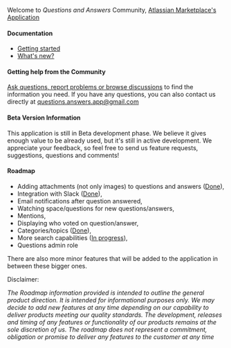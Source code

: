 Welcome to _Questions and Answers_ Community, [Atlassian Marketplace's Application](https://marketplace.atlassian.com/1221163)

#### Documentation
* [Getting started](https://github.com/questions-answers/community/wiki/Documentation)
* [What's new?](https://github.com/questions-answers/community/wiki/What's-new)

#### Getting help from the Community
[Ask questions, report problems or browse discussions](https://github.com/questions-answers/community/issues) to find the information you need. If you have any questions, you can also contact us directly at questions.answers.app@gmail.com

#### Beta Version Information
This application is still in Beta development phase. We believe it gives enough value to be already used, but it's still in active development. We appreciate your feedback, so feel free to send us feature requests, suggestions, questions and comments!

#### Roadmap

* Adding attachments (not only images) to questions and answers ([Done](https://github.com/questions-answers/community/wiki/What's-new#15032020)),
* Integration with Slack ([Done](https://github.com/questions-answers/community/wiki/What's-new#22042020)),
* Email notifications after question answered,
* Watching space/questions for new questions/answers,
* Mentions,
* Displaying who voted on question/answer,
* Categories/topics ([Done](https://github.com/questions-answers/community/wiki/What's-new#17052020-assigning-tags-to-questions)),
* More search capabilities ([In progress](https://github.com/questions-answers/community/issues/17)),
* Questions admin role

There are also more minor features that will be added to the application in between these bigger ones.

Disclaimer:

_The Roadmap information provided is intended to outline the general product direction. It is intended for informational purposes only. We may decide to add new features at any time depending on our capability to deliver products meeting our quality standards. The development, releases and timing of any features or functionality of our products remains at the sole discretion of us. The roadmap does not represent a commitment, obligation or promise to deliver any features to the customer at any time_
